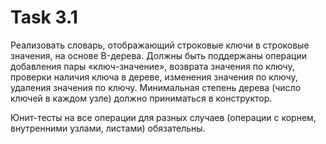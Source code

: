 # Task 3.1
Реализовать словарь, отображающий строковые ключи в строковые значения, на основе B-дерева. Должны быть поддержаны операции добавления пары «ключ-значение», возврата значения по ключу, проверки наличия ключа в дереве, изменения значения по ключу, удаления значения по ключу. Минимальная степень дерева (число ключей в каждом узле) должно приниматься в конструктор.

Юнит-тесты на все операции для разных случаев (операции с корнем, внутренними узлами, листами) обязательны.
